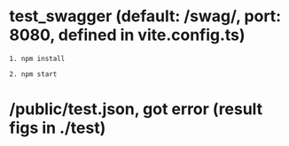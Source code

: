 # test_swagger (default: /swag/, port: 8080, defined in vite.config.ts)

    1. npm install

    2. npm start

# /public/test.json, got error (result figs in ./test)


